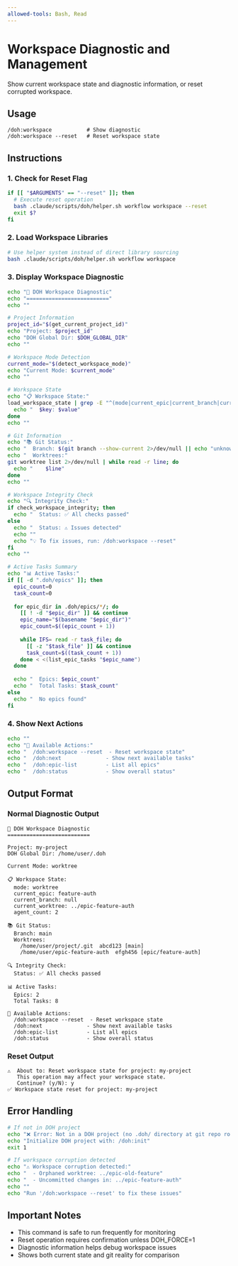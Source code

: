 ```yaml
---
allowed-tools: Bash, Read
---
```


# Workspace Diagnostic and Management

Show current workspace state and diagnostic information, or reset corrupted workspace.

## Usage
```
/doh:workspace           # Show diagnostic
/doh:workspace --reset   # Reset workspace state
```

## Instructions

### 1. Check for Reset Flag

```bash
if [[ "$ARGUMENTS" == "--reset" ]]; then
  # Execute reset operation
  bash .claude/scripts/doh/helper.sh workflow workspace --reset
  exit $?
fi
```

### 2. Load Workspace Libraries

```bash
# Use helper system instead of direct library sourcing
bash .claude/scripts/doh/helper.sh workflow workspace
```

### 3. Display Workspace Diagnostic

```bash
echo "🔧 DOH Workspace Diagnostic"
echo "=========================="
echo ""

# Project Information
project_id="$(get_current_project_id)"
echo "Project: $project_id"
echo "DOH Global Dir: $DOH_GLOBAL_DIR"
echo ""

# Workspace Mode Detection
current_mode="$(detect_workspace_mode)"
echo "Current Mode: $current_mode"
echo ""

# Workspace State
echo "📋 Workspace State:"
load_workspace_state | grep -E "^(mode|current_epic|current_branch|current_worktree|agent_count):" | while IFS=': ' read -r key value; do
  echo "  $key: $value"
done
echo ""

# Git Information
echo "📚 Git Status:"
echo "  Branch: $(git branch --show-current 2>/dev/null || echo "unknown")"
echo "  Worktrees:"
git worktree list 2>/dev/null | while read -r line; do
  echo "    $line"
done
echo ""

# Workspace Integrity Check
echo "🔍 Integrity Check:"
if check_workspace_integrity; then
  echo "  Status: ✅ All checks passed"
else
  echo "  Status: ⚠️ Issues detected"
  echo ""
  echo "💡 To fix issues, run: /doh:workspace --reset"
fi
echo ""

# Active Tasks Summary
echo "📊 Active Tasks:"
if [[ -d ".doh/epics" ]]; then
  epic_count=0
  task_count=0
  
  for epic_dir in .doh/epics/*/; do
    [[ ! -d "$epic_dir" ]] && continue
    epic_name="$(basename "$epic_dir")"
    epic_count=$((epic_count + 1))
    
    while IFS= read -r task_file; do
      [[ -z "$task_file" ]] && continue
      task_count=$((task_count + 1))
    done < <(list_epic_tasks "$epic_name")
  done
  
  echo "  Epics: $epic_count"
  echo "  Total Tasks: $task_count"
else
  echo "  No epics found"
fi
```

### 4. Show Next Actions

```bash
echo ""
echo "🚀 Available Actions:"
echo "  /doh:workspace --reset  - Reset workspace state"
echo "  /doh:next              - Show next available tasks"
echo "  /doh:epic-list         - List all epics"
echo "  /doh:status            - Show overall status"
```

## Output Format

### Normal Diagnostic Output
```
🔧 DOH Workspace Diagnostic
==========================

Project: my-project
DOH Global Dir: /home/user/.doh

Current Mode: worktree

📋 Workspace State:
  mode: worktree
  current_epic: feature-auth
  current_branch: null
  current_worktree: ../epic-feature-auth
  agent_count: 2

📚 Git Status:
  Branch: main
  Worktrees:
    /home/user/project/.git  abcd123 [main]
    /home/user/epic-feature-auth  efgh456 [epic/feature-auth]

🔍 Integrity Check:
  Status: ✅ All checks passed

📊 Active Tasks:
  Epics: 2
  Total Tasks: 8

🚀 Available Actions:
  /doh:workspace --reset  - Reset workspace state
  /doh:next              - Show next available tasks
  /doh:epic-list         - List all epics
  /doh:status            - Show overall status
```

### Reset Output
```
⚠️  About to: Reset workspace state for project: my-project
   This operation may affect your workspace state.
   Continue? (y/N): y
✅ Workspace state reset for project: my-project
```

## Error Handling

```bash
# If not in DOH project
echo "❌ Error: Not in a DOH project (no .doh/ directory at git repo root)"
echo "Initialize DOH project with: /doh:init"
exit 1

# If workspace corruption detected
echo "⚠️ Workspace corruption detected:"
echo "  - Orphaned worktree: ../epic-old-feature"
echo "  - Uncommitted changes in: ../epic-feature-auth"
echo ""
echo "Run '/doh:workspace --reset' to fix these issues"
```

## Important Notes

- This command is safe to run frequently for monitoring
- Reset operation requires confirmation unless DOH_FORCE=1
- Diagnostic information helps debug workspace issues
- Shows both current state and git reality for comparison